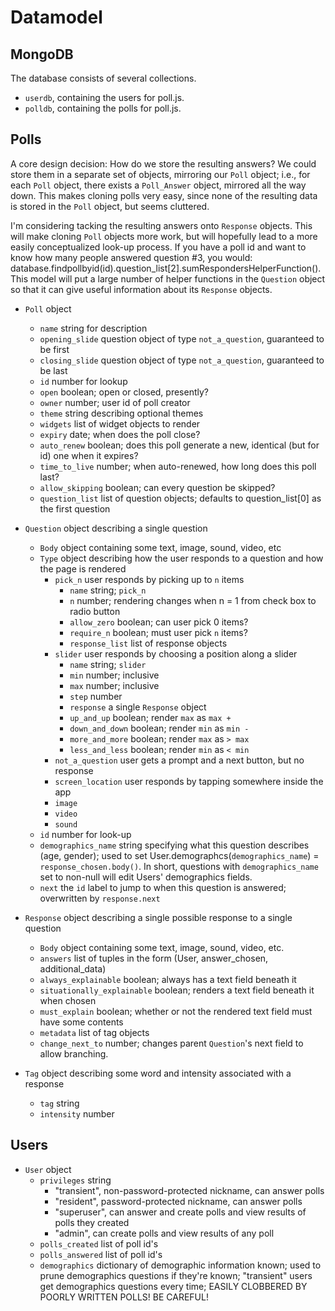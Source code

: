 Datamodel
=========

MongoDB
---------
The database consists of several collections.

* `userdb`, containing the users for poll.js.
* `polldb`, containing the polls for poll.js.


Polls
---------

A core design decision: How do we store the resulting answers? We could store them in a separate set of objects, mirroring our `Poll` object; i.e., for each `Poll` object, there exists a `Poll_Answer` object, mirrored all the way down. This makes cloning polls very easy, since none of the resulting data is stored in the `Poll` object, but seems cluttered.

I'm considering tacking the resulting answers onto `Response` objects. This will make cloning `Poll` objects more work, but will hopefully lead to a more easily conceptualized look-up process. If you have a poll id and want to know how many people answered question #3, you would: database.findpollbyid(id).question_list[2].sumRespondersHelperFunction(). This model will put a large number of helper functions in the `Question` object so that it can give useful information about its `Response` objects.

* `Poll` object
	* `name` string for description
	* `opening_slide` question object of type `not_a_question`, guaranteed to be first
	* `closing_slide` question object of type `not_a_question`, guaranteed to be last
	* `id` number for lookup
	* `open` boolean; open or closed, presently?
	* `owner` number; user id of poll creator
	* `theme` string describing optional themes
	* `widgets` list of widget objects to render
	* `expiry` date; when does the poll close?
	* `auto_renew` boolean; does this poll generate a new, identical (but for id) one when it expires?
	* `time_to_live` number; when auto-renewed, how long does this poll last?
	* `allow_skipping` boolean; can every question be skipped?
	* `question_list` list of question objects; defaults to question_list[0] as the first question

* `Question` object describing a single question
	* `Body` object containing some text, image, sound, video, etc
	* `Type` object describing how the user responds to a question and how the page is rendered
		* `pick_n` user responds by picking up to `n` items
			* `name` string; `pick_n`
			* `n` number; rendering changes when n = 1 from check box to radio button
			* `allow_zero` boolean; can user pick 0 items?
			* `require_n` boolean; must user pick `n` items?
			* `response_list` list of response objects
		* `slider` user responds by choosing a position along a slider
			* `name` string; `slider`
			* `min` number; inclusive
			* `max` number; inclusive
			* `step` number
			* `response` a single `Response` object
			* `up_and_up` boolean; render `max` as `max +`
			* `down_and_down` boolean; render `min` as `min -`
			* `more_and_more` boolean; render `max` as `> max`
			* `less_and_less` boolean; render `min` as `< min`
		* `not_a_question` user gets a prompt and a next button, but no response
		* `screen_location` user responds by tapping somewhere inside the app
		* `image`
		* `video`
		* `sound`
	* `id` number for look-up
	* `demographics_name` string specifying what this question describes (age, gender); used to set User.demographcs(`demographics_name`) = `response_chosen.body()`. In short, questions with `demographics_name` set to non-null will edit Users' demographics fields. 
	* `next` the `id` label to jump to when this question is answered; overwritten by `response.next`

* `Response` object describing a single possible response to a single question
	* `Body` object containing some text, image, sound, video, etc.
	* `answers` list of tuples in the form (User, answer_chosen, additional_data)
	* `always_explainable` boolean; always has a text field beneath it
	* `situationally_explainable` boolean; renders a text field beneath it when chosen
	* `must_explain` boolean; whether or not the rendered text field must have some contents
	* `metadata` list of tag objects
	* `change_next_to` number; changes parent `Question`'s next field to allow branching.

* `Tag` object describing some word and intensity associated with a response
	* `tag` string
	* `intensity` number

Users
------
* `User` object
	* `privileges` string
		* "transient", non-password-protected nickname, can answer polls
		* "resident", password-protected nickname, can answer polls
		* "superuser", can answer and create polls and view results of polls they created
		* "admin", can create polls and view results of any poll
	* `polls_created` list of poll id's
	* `polls_answered` list of poll id's
	* `demographics` dictionary of demographic information known; used to prune demographics questions if they're known; "transient" users get demographics questions every time; EASILY CLOBBERED BY POORLY WRITTEN POLLS! BE CAREFUL!